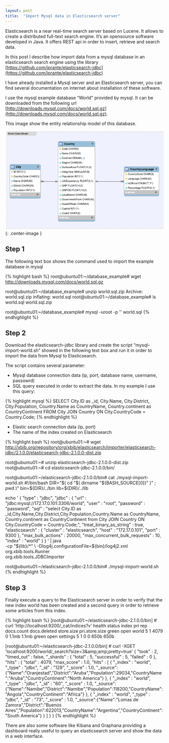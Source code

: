 ```yaml
---
layout: post
title:  "Import Mysql data in Elasticsearch server"
---
```


Elasticsearch is a near real-time search server based on Lucene. It allows to create a distributed full-text search engine. It’s an opensource software developed in Java. It offers REST api in order to insert, retrieve and search data.

In this post I describe how import data from a mysql database in an elasticsearch search engine using the library [https://github.com/jprante/elasticsearch-jdbc](https://github.com/jprante/elasticsearch-jdbc)

I have already installed a Mysql server and an Elasticsearch server, you can find several documentation on internet about installation of these software.

I use the mysql example database “World” provided by mysql. It can be downloaded from the following url [http://downloads.mysql.com/docs/world.sql.gz](http://downloads.mysql.com/docs/world.sql.gz).

This image show the entity relationship model of this database.

![example entity relationship diagram ](/assets/2016-01-06-import_mysql_data_in_elasticsearch_server_img1.png){: .center-image }

## Step 1
The following text box shows the command used to import the example database in mysql

{% highlight bash %}
root@ubuntu01:~/database_example# wget http://downloads.mysql.com/docs/world.sql.gz

root@ubuntu01:~/database_example# unzip world.sql.zip
Archive: world.sql.zip
inflating: world.sql
root@ubuntu01:~/database_example# ls
world.sql world.sql.zip

root@ubuntu01:~/database_example# mysql -uroot -p '<insert here the password>' world.sql
{% endhighlight %}

## Step 2

Download the elasticsearch-jdbc library and create the script “mysql-import-world.sh” showed in the following text box and run it in order to import the data from Mysql to Elasticsearch.

The script contains several parameter:

- Mysql database connection data (ip, port, database name, username, passowrd)
- SQL query executed in order to extract the data. In my example I use this query:

{% highlight mysql %}
SELECT City.ID as _id,
       City.Name,
       City.District,
       City.Population,
       Country.Name as CountryName,
       Country.continent as CountryContinent
FROM City JOIN Country
ON City.CountryCode = Country.Code;
{% endhighlight %}

- Elastic search connection data (ip, port)
- The name of the index created on Elasticsearch

{% highlight bash %}
root@ubuntu01:~# wget http://xbib.org/repository/org/xbib/elasticsearch/importer/elasticsearch-jdbc/2.1.0.0/elasticsearch-jdbc-2.1.0.0-dist.zip

root@ubuntu01:~# unzip elasticsearch-jdbc-2.1.0.0-dist.zip
root@ubuntu01:~# cd elasticsearch-jdbc-2.1.0.0/bin/

root@ubuntu01:~/elasticsearch-jdbc-2.1.0.0/bin# cat ./mysql-import-world.sh
#!/bin/bash
DIR="$( cd "$( dirname "${BASH_SOURCE[0]}" )" ; pwd )"
bin=${DIR}/../bin
lib=${DIR}/../lib

echo '
{
"type" : "jdbc",
"jdbc" : {
"url" : "jdbc:mysql://172.17.0.101:3306/world",
"user" : "root",
"password" : "password",
"sql" : "select City.ID as _id,City.Name,City.District,City.Population,Country.Name as CountryName, Country.continent as CountryContinent from City JOIN Country ON City.CountryCode = Country.Code;",
"treat_binary_as_string" : true,
"elasticsearch" : {
"cluster" : "elasticsearch",
"host" : "172.17.0.101",
"port" : 9300
},
"max_bulk_actions" : 20000,
"max_concurrent_bulk_requests" : 10,
"index" : "world"
}
}
' | java \
-cp "${lib}/*" \
-Dlog4j.configurationFile=${bin}/log4j2.xml \
org.xbib.tools.Runner \
org.xbib.tools.JDBCImporter

root@ubuntu01:~/elasticsearch-jdbc-2.1.0.0/bin# ./mysql-import-world.sh
{% endhighlight %}

## Step 3

Finally execute a query to the Elasticsearch server in order to verify that the new index world has been created and a second query in order to retrieve some articles from this index.

{% highlight bash %}
[root@ubuntu01:~/elasticsearch-jdbc-2.1.0.0/bin] # curl 'http://localhost:9200/_cat/indices?v'
 health status index pri rep docs.count docs.deleted store.size pri.store.size
 green open world 5 1 4079 0 1.1mb 1.1mb
 green open settings 5 1 0 0 650b 650b

[root@ubuntu01:~/elasticsearch-jdbc-2.1.0.0/bin] # curl -XGET 'localhost:9200/world/_search?size=3&amp;amp;amp;pretty=true'
 {
 "took" : 2,
 "timed_out" : false,
 "_shards" : {
 "total" : 5,
 "successful" : 5,
 "failed" : 0
 },
 "hits" : {
 "total" : 4079,
 "max_score" : 1.0,
 "hits" : [ {
 "_index" : "world",
 "_type" : "jdbc",
 "_id" : "129",
 "_score" : 1.0,
 "_source":{"Name":"Oranjestad","District":"Aruba","Population":29034,"CountryName":"Aruba","CountryContinent":"North America"}
 }, {
 "_index" : "world",
 "_type" : "jdbc",
 "_id" : "60",
 "_score" : 1.0,
 "_source":{"Name":"Namibe","District":"Namibe","Population":118200,"CountryName":"Angola","CountryContinent":"Africa"}
 }, {
 "_index" : "world",
 "_type" : "jdbc",
 "_id" : "73",
 "_score" : 1.0,
 "_source":{"Name":"Lomas de Zamora","District":"Buenos Aires","Population":622013,"CountryName":"Argentina","CountryContinent":"South America"}
 } ]
 }
 }
{% endhighlight %}

There are also some software like Kibana and Graphana providing a dashboard really useful to query an elasticsearch server and show the data in a web interface.
